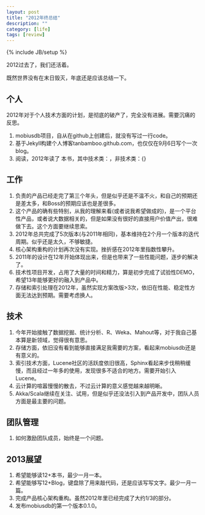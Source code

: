 ```yaml
---
layout: post
title: "2012年终总结"
description: ""
category: [life]
tags: [review]
---
```

{% include JB/setup %}

2012过去了，我们还活着。

既然世界没有在末日毁灭，年底还是应该总结一下。

## 个人
2012年对于个人技术方面的计划，是彻底的破产了，完全没有进展。需要沉痛的反思。
1. mobiusdb项目，自从在github上创建后，就没有写过一行code。
2. 基于Jekyll构建个人博客tanbamboo.github.com，也仅仅在9月6日写个一次blog。
3. 阅读，2012年读了 本书，其中技术类：，非技术类：{}


## 工作
1. 负责的产品已经走完了第三个年头，但是似乎还是不温不火，和自己的预期还是差太多，和Boss的预期应该也是差很多。
2. 这个产品的确有些特别，从我的理解来看(或者说我希望做成的)，是一个平台性产品，或者说大数据相关的，但是如果没有很好的直接用户价值产出，很难做下去。这个方面要继续思索。
3. 2012年总共完成了5次版本(与2011年相同)，基本维持在2个月一个版本的迭代周期。似乎还是太久，不够敏捷。
4. 核心架构重构的计划再次没有实现。挫折感在2012年里指数性攀升。
5. 2011年的设计在12年开始体现出来，但是也带来了一些性能问题，逐步的解决了。
6. 技术性项目开发，占用了大量的时间和精力，算是初步完成了试验性DEMO，希望13年能够更好的融入到产品中。
7. 存储和索引处理在2012年，虽然实现方案改版>3次，依旧在性能、稳定性方面无法达到预期。需要考虑换人。


## 技术
1. 今年开始接触了数据挖掘、统计分析、R、Weka、Mahout等，对于我自己基本算是新领域，觉得很有意思。
2. 存储方面，依旧没有看到能够直接满足我需要的方案，看起来mobiusdb还是有意义的。
3. 索引技术方面，Lucene社区的活跃度依旧很高，Sphinx看起来步伐稍稍缓慢，而且经过一年多的使用，发现很多不适合的地方。需要开始引入Lucene。
4. 云计算的喧嚣慢慢的散去，不过云计算的意义感觉越来越明晰。
5. Akka/Scala继续在关注、试用，但是似乎还没法引入到产品开发中，团队人员方面是最主要的问题。


## 团队管理
1. 如何激励团队成员，始终是一个问题。

## 2013展望
1. 希望能够读12+本书，最少一月一本。
2. 希望能够写12+Blog，键盘除了用来敲代码，还是应该写写文字。最少一月一篇。
3. 完成产品核心架构重构。虽然2012年里已经完成了大约1/3的部分。
4. 发布mobiusdb的第一个版本0.1.0。
